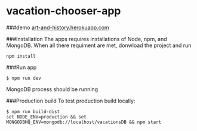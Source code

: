 # vacation-chooser-app

###demo
[art-and-history.herokuapp.com](https://art-and-history.herokuapp.com)

###Installation
The apps requires installations of Node, npm, and MongoDB. When all there requiment are met, donwload the project and run
```
npm install
```

###Run app
```
$ npm run dev 
```
MongoDB process should be running


###Production build
To test production build locally:
```
$ npm run build-dist
set NODE_ENV=production && set MONGODBHQ_ENV=mongodb://localhost/vacationsDB && npm start
```

